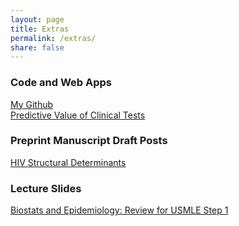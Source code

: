 ```yaml
---
layout: page
title: Extras
permalink: /extras/
share: false
---
```


### Code and Web Apps
[My Github](https://github.com/ausmeyer)  
[Predictive Value of Clinical Tests](http://meyerapps.org/predictive_value_shiny/)

### Preprint Manuscript Draft Posts
[HIV Structural Determinants](http://meyerlab.org/hiv_structural_determinants-paper-now/)  

### Lecture Slides
[Biostats and Epidemiology: Review for USMLE Step 1](http://meyerlab.org/usmle-biostats-epi/)  











































